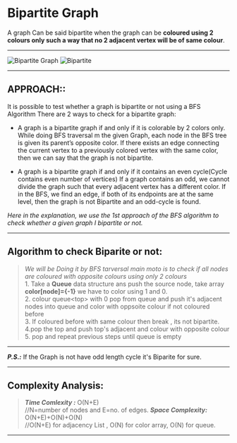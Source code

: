 # Bipartite Graph

A graph Can be said bipartite when  the graph can be **coloured using 2 colours only such a way that no 2 adjacent vertex will be of same colour**.

---
![Bipartite Graph](https://i0.wp.com/algorithms.tutorialhorizon.com/files/2019/09/Even-and-odd-cycles-Bipartite-Graph-1.png?resize=563%2C264)
![Bipartite](https://i1.wp.com/algorithms.tutorialhorizon.com/files/2019/09/Bipartite-Graph-3.png?resize=362%2C287)

---

##   **APPROACH::** <br>
It is possible to test whether a graph is bipartite or not using a BFS Algorithm
There are 2 ways to check for a bipartite graph:
*  A graph is a bipartite graph if and only if it is colorable by 2 colors only.
While doing BFS traversal m the given Graph, each node in the BFS tree is given its parent’s opposite color. If there exists an edge connecting the current vertex to a previously colored vertex with the same color, then we can say that the graph is not bipartite.

* A graph is a bipartite graph if and only if it contains an even cycle(Cycle contains even number of vertices)
If a graph contains an odd, we cannot divide the graph such that every adjacent vertex has a different color. If in the BFS, we find an edge, if both of its endpoints are at the same level, then the graph is not Bipartite and an odd-cycle is found.

*Here in the explanation, we use the 1st approach of the BFS algorithm to check whether a given graph I bipartite or not.*

---
## Algorithm to check Biparite or not:
   >  *We will be Doing it by BFS tarversal
        main moto is to check if all nodes are coloured with opposite colours using only 2 colours*
    <br>
    1. Take a **Queue** data structure ans push the source node, take array **color[node]={-1}** we have to color using 1 and 0.
    <br>
    2. colour queue\<top> with  0 pop from queue and push it's adjacent nodes into 
    queue and color with oppsoite colour if not coloured before<br>
    3. If coloured before with same colour then break , its not bipartite.
    <br>
    4.pop the top and push top's adjacent and colour with opposite colour
    5. pop and repeat previous steps until queue is empty
---
***P.S.:***  If the Graph is not have odd length cycle it's Biparite for sure.

---
## Complexity Analysis:
 >***Time Comlexity :*** O(N+E)
 <br>//N=number of nodes and E=no. of edges.
>***Space Complexity:*** O(N+E)+O(N)+O(N)
<br>//O(N+E) for adjacency List , O(N) for color array, O(N) for queue.
---

